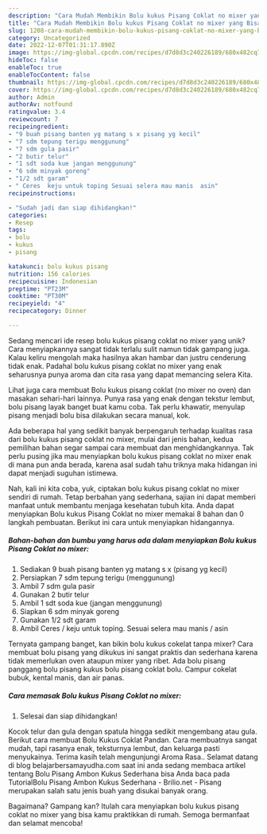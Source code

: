```yaml
---
description: "Cara Mudah Membikin Bolu kukus Pisang Coklat no mixer yang Bisa Manjain Lidah"
title: "Cara Mudah Membikin Bolu kukus Pisang Coklat no mixer yang Bisa Manjain Lidah"
slug: 1208-cara-mudah-membikin-bolu-kukus-pisang-coklat-no-mixer-yang-bisa-manjain-lidah
category: Uncategorized
date: 2022-12-07T01:31:17.890Z
image: https://img-global.cpcdn.com/recipes/d7d8d3c240226189/680x482cq70/bolu-kukus-pisang-coklat-no-mixer-foto-resep-utama.jpg
hideToc: false
enableToc: true
enableTocContent: false
thumbnail: https://img-global.cpcdn.com/recipes/d7d8d3c240226189/680x482cq70/bolu-kukus-pisang-coklat-no-mixer-foto-resep-utama.jpg
cover: https://img-global.cpcdn.com/recipes/d7d8d3c240226189/680x482cq70/bolu-kukus-pisang-coklat-no-mixer-foto-resep-utama.jpg
author: Admin
authorAv: notfound
ratingvalue: 3.4
reviewcount: 7
recipeingredient:
- "9 buah pisang banten yg matang s x pisang yg kecil"
- "7 sdm tepung terigu menggunung"
- "7 sdm gula pasir"
- "2 butir telur"
- "1 sdt soda kue jangan menggunung"
- "6 sdm minyak goreng"
- "1/2 sdt garam"
- " Ceres  keju untuk toping Sesuai selera mau manis  asin"
recipeinstructions:

- "Sudah jadi dan siap dihidangkan!"
categories:
- Resep
tags:
- bolu
- kukus
- pisang

katakunci: bolu kukus pisang 
nutrition: 156 calories
recipecuisine: Indonesian
preptime: "PT23M"
cooktime: "PT30M"
recipeyield: "4"
recipecategory: Dinner

---
```





Sedang mencari ide resep bolu kukus pisang coklat no mixer yang unik? Cara menyiapkannya sangat tidak terlalu sulit namun tidak gampang juga. Kalau keliru mengolah maka hasilnya akan hambar dan justru cenderung tidak enak. Padahal bolu kukus pisang coklat no mixer yang enak seharusnya punya aroma dan cita rasa yang dapat memancing selera Kita.





Lihat juga cara membuat Bolu kukus pisang coklat (no mixer no oven) dan masakan sehari-hari lainnya. Punya rasa yang enak dengan tekstur lembut, bolu pisang layak banget buat kamu coba. Tak perlu khawatir, menyulap pisang menjadi bolu bisa dilakukan secara manual, kok.

Ada beberapa hal yang sedikit banyak berpengaruh terhadap kualitas rasa dari bolu kukus pisang coklat no mixer, mulai dari jenis bahan, kedua pemilihan bahan segar sampai cara membuat dan menghidangkannya. Tak perlu pusing jika mau menyiapkan bolu kukus pisang coklat no mixer enak di mana pun anda berada, karena asal sudah tahu triknya maka hidangan ini dapat menjadi suguhan istimewa.






Nah, kali ini kita coba, yuk, ciptakan bolu kukus pisang coklat no mixer sendiri di rumah. Tetap berbahan yang sederhana, sajian ini dapat memberi manfaat untuk membantu menjaga kesehatan tubuh kita. Anda dapat menyiapkan Bolu kukus Pisang Coklat no mixer memakai 8 bahan dan 0 langkah pembuatan. Berikut ini cara untuk menyiapkan hidangannya.

<!--inarticleads1-->

##### Bahan-bahan dan bumbu yang harus ada dalam menyiapkan Bolu kukus Pisang Coklat no mixer:

1. Sediakan 9 buah pisang banten yg matang s x (pisang yg kecil)
1. Persiapkan 7 sdm tepung terigu (menggunung)
1. Ambil 7 sdm gula pasir
1. Gunakan 2 butir telur
1. Ambil 1 sdt soda kue (jangan menggunung)
1. Siapkan 6 sdm minyak goreng
1. Gunakan 1/2 sdt garam
1. Ambil  Ceres / keju untuk toping. Sesuai selera mau manis / asin


Ternyata gampang banget, kan bikin bolu kukus cokelat tanpa mixer? Cara membuat bolu pisang yang dikukus ini sangat praktis dan sederhana karena tidak memerlukan oven ataupun mixer yang ribet. Ada bolu pisang panggang bolu pisang kukus bolu pisang coklat bolu. Campur cokelat bubuk, kental manis, dan air panas. 

<!--inarticleads2-->

##### Cara memasak Bolu kukus Pisang Coklat no mixer:


1. Selesai dan siap dihidangkan!

Kocok telur dan gula dengan spatula hingga sedikit mengembang atau gula. Berikut cara membuat Bolu Kukus Coklat Pandan. Cara membuatnya sangat mudah, tapi rasanya enak, teksturnya lembut, dan keluarga pasti menyukainya. Terima kasih telah mengunjungi Aroma Rasa.. Selamat datang di blog belajarbersamayudha.com saat ini anda sedang membaca artikel tentang Bolu Pisang Ambon Kukus Sederhana bisa Anda baca pada TutorialBolu Pisang Ambon Kukus Sederhana - Brilio.net - Pisang merupakan salah satu jenis buah yang disukai banyak orang. 

Bagaimana? Gampang kan? Itulah cara menyiapkan bolu kukus pisang coklat no mixer yang bisa kamu praktikkan di rumah. Semoga bermanfaat dan selamat mencoba!
